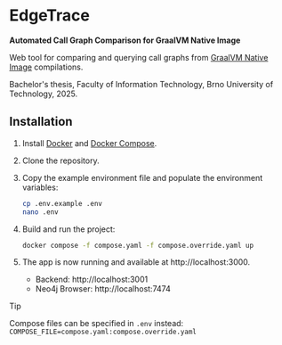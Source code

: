 # EdgeTrace

**Automated Call Graph Comparison for GraalVM Native Image**

Web tool for comparing and querying call graphs from [GraalVM Native Image](https://www.graalvm.org/latest/reference-manual/native-image/) compilations.

Bachelor's thesis, Faculty of Information Technology, Brno University of Technology, 2025.

## Installation

1. Install [Docker](https://docs.docker.com/engine/install/) and [Docker Compose](https://docs.docker.com/compose/install/).

2. Clone the repository.

3. Copy the example environment file and populate the environment variables:
   ```sh
   cp .env.example .env
   nano .env
   ```

4. Build and run the project:
   ```sh
   docker compose -f compose.yaml -f compose.override.yaml up
   ```

5. The app is now running and available at http://localhost:3000.
   - Backend: http://localhost:3001
   - Neo4j Browser: http://localhost:7474

> [!TIP]
> Compose files can be specified in `.env` instead: `COMPOSE_FILE=compose.yaml:compose.override.yaml`

